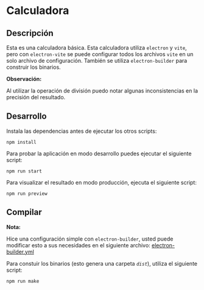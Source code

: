 # Calculadora

## Descripción

Esta es una calculadora básica. Esta calculadora utiliza `electron` y `vite`, pero con `electron-vite` se puede configurar todos los archivos `vite` en un solo archivo de configuración. También se utiliza `electron-builder` para construir los binarios.

**Observación:**

Al utilizar la operación de división puedo notar algunas inconsistencias en la precisión del resultado.

## Desarrollo

Instala las dependencias antes de ejecutar los otros scripts:

```
npm install
```

Para probar la aplicación en modo desarrollo puedes ejecutar el siguiente script:

```
npm run start
```

Para visualizar el resultado en modo producción, ejecuta el siguiente script:

```
npm run preview
```

## Compilar

**Nota:**

Hice una configuración simple con `electron-builder`, usted puede modificar esto a sus necesidades en el siguiente archivo: [electron-builder.yml](./electron-builder.yml)

Para constuir los binarios (esto genera una carpeta _`dist`_), utiliza el siguiente script:

```
npm run make
```
